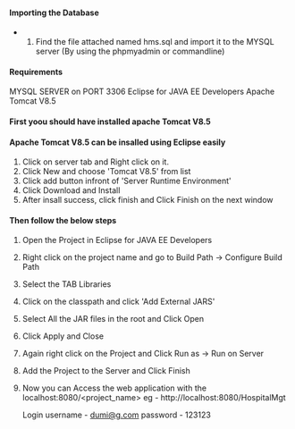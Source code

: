 #### Importing the Database
- 1. Find the file attached named hms.sql and import it to the MYSQL server (By using the phpmyadmin or commandline)
 

#### Requirements
MYSQL SERVER on PORT 3306
Eclipse for JAVA EE Developers
Apache Tomcat V8.5


#### First yoou should have installed apache Tomcat V8.5
#### Apache Tomcat V8.5 can be insalled using Eclipse easily
1. Click on server tab and Right click on it. 
2. Click New and choose 'Tomcat V8.5' from list
3. Click add button infront of 'Server Runtime Environment'
4. Click Download and Install
5. After insall success, click finish and Click Finish on the next window

 
#### Then follow the below steps

1. Open the Project in Eclipse for JAVA EE Developers

2. Right click on the project name and go to Build Path -> Configure Build Path

3. Select the TAB Libraries

4. Click on the classpath and click 'Add External JARS'

5. Select All the JAR files in the root and Click Open

6. Click Apply and Close

7. Again right click on the Project and Click Run as -> Run on Server 

8. Add the Project to the Server and Click Finish

9. Now you can Access the web application with the localhost:8080/<project_name> eg - http://localhost:8080/HospitalMgt


	Login username - dumi@g.com     password - 123123

